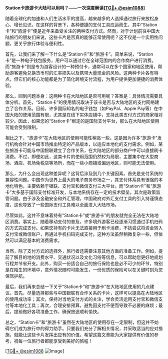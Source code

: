 **Station卡旅游卡大陆可以用吗？——一次深度解读[[TG💪+ @esim1088](https://t.me/s/esim1088)]**

随着全球化的加速和人们生活水平的提高，越来越多的人选择通过旅行来放松身心、增长见识。在这样的背景下，各种便捷的支付工具应运而生，其中“Station卡”和“旅游卡”便是近年来备受关注的两种支付方式。然而，对于计划前往中国大陆旅行的朋友们来说，这些卡片是否真的能够正常使用呢？这不仅是一个实用性问题，更关乎旅行体验与便利性。

首先，让我们来了解一下什么是“Station卡”和“旅游卡”。简单来说，“Station卡”是一种电子钱包服务，用户可以通过它在全球范围内的合作商户进行消费。而“旅游卡”则是专为游客设计的一种预付卡，通常可以在多个国家和地区使用，帮助游客避免兑换货币时的汇率损失以及携带大量现金的风险。这两种卡片各有特点，但它们的核心功能都是为了简化跨境支付流程，为用户提供更加便捷的消费体验。

那么，回到问题本身：这两种卡在大陆地区是否可用呢？答案是：具体情况需要具体分析。首先，“Station卡”的使用情况取决于该卡是否与大陆地区的支付网络建立了合作关系。目前，许多国际知名的电子钱包（如PayPal、Apple Pay等）在中国大陆的使用范围有限，尤其是在线下实体店铺中，支持此类支付方式的商家相对较少。因此，如果您的“Station卡”绑定的是国际支付平台，那么在大陆地区使用可能会受到限制。

相比之下，“旅游卡”在大陆地区的使用可能性稍高一些。这是因为许多“旅游卡”发行机构会针对中国市场推出特定的产品版本，以适应本地化的支付需求。例如，某些旅游卡可能与中国银联建立了合作关系，在大陆地区的部分商户中可以直接刷卡消费。不过，即便如此，这类卡片的使用范围仍然较为局限，主要集中在大型商场、酒店、机场免税店等场所，而在一些小商铺或偏远地区，则可能无法使用。

那么，为什么会出现这种差异呢？这背后涉及到几个关键因素。首先是支付系统的兼容性问题。中国作为世界上最大的电子商务市场之一，其支付体系具有很强的本地化特色，主要依赖于银联、支付宝和微信支付三大平台。而“Station卡”和“旅游卡”大多基于国际支付标准开发，与本地系统存在一定的技术壁垒。其次是政策监管问题。由于涉及金融安全和外汇管理，中国政府对外汇支付工具的引入持谨慎态度，这也导致了一些国际支付工具难以全面进入大陆市场。

尽管如此，这并不意味着持有“Station卡”或“旅游卡”的朋友就完全无法在大陆地区消费。事实上，随着移动支付的普及，许多境外游客已经逐渐习惯通过手机扫码的方式完成支付。如果您持有的卡片无法直接用于刷卡消费，不妨尝试将资金转入支付宝或微信账户，再通过手机扫码完成支付。这种方法虽然稍微复杂一些，但依然可以满足基本的消费需求。

当然，除了支付方式的选择外，旅行者还需要注意其他方面的准备工作。例如，提前了解目的地的消费水平、交通状况以及文化习俗等信息，可以帮助您更好地规划行程并节省开支。此外，购买一份适合自己的旅行保险也是必不可少的环节，特别是在陌生的环境中，意外情况随时可能发生，一份优质的保险可以在关键时刻为您保驾护航。

最后，我们再来总结一下关于“Station卡”和“旅游卡”在大陆地区使用的几点建议。首先，尽量选择那些与中国银联有合作关系的卡片，这样可以提高在大陆地区的使用成功率；其次，保持对当地支付方式的关注，学会灵活运用支付宝和微信支付等本地化工具；再次，合理安排预算，避免因支付不便而导致不必要的麻烦；最后，提前做好各项准备工作，确保旅途顺利愉快。

总之，“Station卡”和“旅游卡”虽然在大陆地区的使用存在一定限制，但这并不妨碍它们成为旅行中的得力助手。只要我们充分了解相关情况，并采取适当的应对措施，就能让这些卡片发挥出应有的价值。希望这篇文章能为大家提供有价值的参考，祝每一位旅行者都能享受到美好的旅程！

[[TG💪+ @esim1088](https://t.me/s/esim1088) ![Image](https://i.postimg.cc/4NQfJmqS/Snipaste-2025-05-13-00-14-12.png)]
